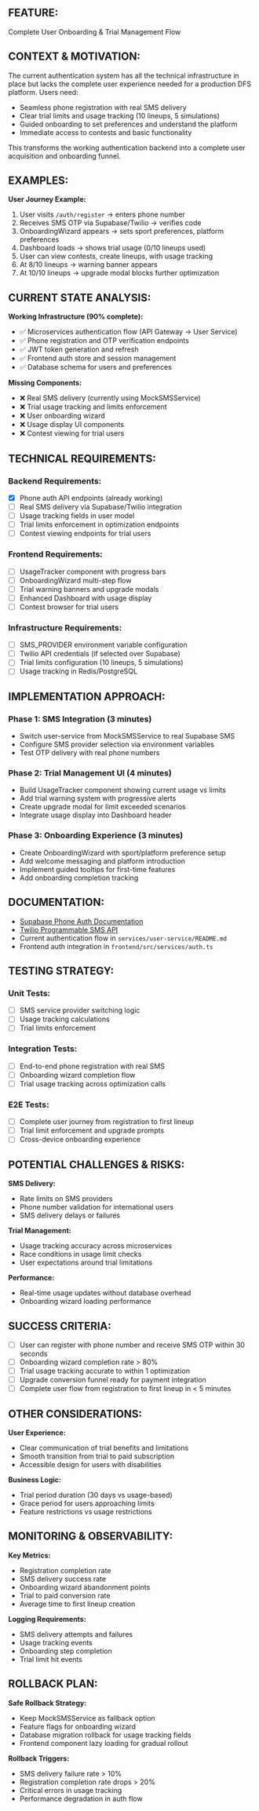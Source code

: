 ## FEATURE:

Complete User Onboarding & Trial Management Flow

## CONTEXT & MOTIVATION:

The current authentication system has all the technical infrastructure in place but lacks the complete user experience needed for a production DFS platform. Users need:
- Seamless phone registration with real SMS delivery
- Clear trial limits and usage tracking (10 lineups, 5 simulations)
- Guided onboarding to set preferences and understand the platform
- Immediate access to contests and basic functionality

This transforms the working authentication backend into a complete user acquisition and onboarding funnel.

## EXAMPLES:

**User Journey Example:**
1. User visits `/auth/register` → enters phone number
2. Receives SMS OTP via Supabase/Twilio → verifies code
3. OnboardingWizard appears → sets sport preferences, platform preferences
4. Dashboard loads → shows trial usage (0/10 lineups used)
5. User can view contests, create lineups, with usage tracking
6. At 8/10 lineups → warning banner appears
7. At 10/10 lineups → upgrade modal blocks further optimization

## CURRENT STATE ANALYSIS:

**Working Infrastructure (90% complete):**
- ✅ Microservices authentication flow (API Gateway → User Service)
- ✅ Phone registration and OTP verification endpoints
- ✅ JWT token generation and refresh
- ✅ Frontend auth store and session management
- ✅ Database schema for users and preferences

**Missing Components:**
- ❌ Real SMS delivery (currently using MockSMSService)
- ❌ Trial usage tracking and limits enforcement
- ❌ User onboarding wizard
- ❌ Usage display UI components
- ❌ Contest viewing for trial users

## TECHNICAL REQUIREMENTS:

### Backend Requirements:
- [x] Phone auth API endpoints (already working)
- [ ] Real SMS delivery via Supabase/Twilio integration
- [ ] Usage tracking fields in user model
- [ ] Trial limits enforcement in optimization endpoints
- [ ] Contest viewing endpoints for trial users

### Frontend Requirements:
- [ ] UsageTracker component with progress bars
- [ ] OnboardingWizard multi-step flow
- [ ] Trial warning banners and upgrade modals
- [ ] Enhanced Dashboard with usage display
- [ ] Contest browser for trial users

### Infrastructure Requirements:
- [ ] SMS_PROVIDER environment variable configuration
- [ ] Twilio API credentials (if selected over Supabase)
- [ ] Trial limits configuration (10 lineups, 5 simulations)
- [ ] Usage tracking in Redis/PostgreSQL

## IMPLEMENTATION APPROACH:

### Phase 1: SMS Integration (3 minutes)
- Switch user-service from MockSMSService to real Supabase SMS
- Configure SMS provider selection via environment variables
- Test OTP delivery with real phone numbers

### Phase 2: Trial Management UI (4 minutes)
- Build UsageTracker component showing current usage vs limits
- Add trial warning system with progressive alerts
- Create upgrade modal for limit exceeded scenarios
- Integrate usage display into Dashboard header

### Phase 3: Onboarding Experience (3 minutes)
- Create OnboardingWizard with sport/platform preference setup
- Add welcome messaging and platform introduction
- Implement guided tooltips for first-time features
- Add onboarding completion tracking

## DOCUMENTATION:

- [Supabase Phone Auth Documentation](https://supabase.com/docs/guides/auth/phone-logins)
- [Twilio Programmable SMS API](https://www.twilio.com/docs/sms)
- Current authentication flow in `services/user-service/README.md`
- Frontend auth integration in `frontend/src/services/auth.ts`

## TESTING STRATEGY:

### Unit Tests:
- [ ] SMS service provider switching logic
- [ ] Usage tracking calculations
- [ ] Trial limits enforcement

### Integration Tests:
- [ ] End-to-end phone registration with real SMS
- [ ] Onboarding wizard completion flow
- [ ] Trial usage tracking across optimization calls

### E2E Tests:
- [ ] Complete user journey from registration to first lineup
- [ ] Trial limit enforcement and upgrade prompts
- [ ] Cross-device onboarding experience

## POTENTIAL CHALLENGES & RISKS:

**SMS Delivery:**
- Rate limits on SMS providers
- Phone number validation for international users
- SMS delivery delays or failures

**Trial Management:**
- Usage tracking accuracy across microservices
- Race conditions in usage limit checks
- User expectations around trial limitations

**Performance:**
- Real-time usage updates without database overhead
- Onboarding wizard loading performance

## SUCCESS CRITERIA:

- [ ] User can register with phone number and receive SMS OTP within 30 seconds
- [ ] Onboarding wizard completion rate > 80%
- [ ] Trial usage tracking accurate to within 1 optimization
- [ ] Upgrade conversion funnel ready for payment integration
- [ ] Complete user flow from registration to first lineup in < 5 minutes

## OTHER CONSIDERATIONS:

**User Experience:**
- Clear communication of trial benefits and limitations
- Smooth transition from trial to paid subscription
- Accessible design for users with disabilities

**Business Logic:**
- Trial period duration (30 days vs usage-based)
- Grace period for users approaching limits
- Feature restrictions vs usage restrictions

## MONITORING & OBSERVABILITY:

**Key Metrics:**
- Registration completion rate
- SMS delivery success rate
- Onboarding wizard abandonment points
- Trial to paid conversion rate
- Average time to first lineup creation

**Logging Requirements:**
- SMS delivery attempts and failures
- Usage tracking events
- Onboarding step completion
- Trial limit hit events

## ROLLBACK PLAN:

**Safe Rollback Strategy:**
- Keep MockSMSService as fallback option
- Feature flags for onboarding wizard
- Database migration rollback for usage tracking fields
- Frontend component lazy loading for gradual rollout

**Rollback Triggers:**
- SMS delivery failure rate > 10%
- Registration completion rate drops > 20%
- Critical errors in usage tracking
- Performance degradation in auth flow